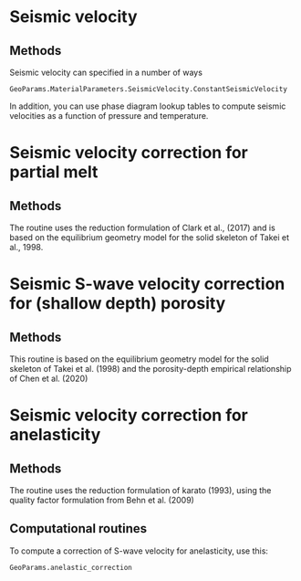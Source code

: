 # Seismic velocity 

## Methods
Seismic velocity can specified in a number of ways
```@docs
GeoParams.MaterialParameters.SeismicVelocity.ConstantSeismicVelocity
```
In addition, you can use phase diagram lookup tables to compute seismic velocities as a function of pressure and temperature.

# Seismic velocity correction for partial melt

## Methods
The routine uses the reduction formulation of Clark et al., (2017) and is based on the equilibrium geometry model for the solid skeleton of Takei et al., 1998.

# Seismic S-wave velocity correction for (shallow depth) porosity

## Methods
This routine is based on the equilibrium geometry model for the solid skeleton of Takei et al. (1998) and the porosity-depth empirical relationship of Chen et al. (2020)

# Seismic velocity correction for anelasticity

## Methods
The routine uses the reduction formulation of karato (1993), using the quality factor formulation from Behn et al. (2009)

## Computational routines
To compute a correction of S-wave velocity for anelasticity, use this:
```@docs
GeoParams.anelastic_correction
```
